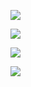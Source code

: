 ![](http://i.imgur.com/Ja5u4Dg.png)

![](http://i.imgur.com/p8vMQDt.png)

![](http://i.imgur.com/w4Ua94W.png)

![](http://i.imgur.com/MDQabuy.png)
